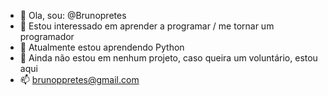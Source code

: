 - 👋 Ola, sou: @Brunopretes
- 👀 Estou interessado em aprender a programar / me tornar um programador
- 🌱 Atualmente estou aprendendo Python
- 💞️ Ainda não estou em nenhum projeto, caso queira um voluntário, estou aqui
- 📫 brunoppretes@gmail.com

<!---
Brunopretes/Brunopretes is a ✨ special ✨ repository because its `README.md` (this file) appears on your GitHub profile.
You can click the Preview link to take a look at your changes.
--->
